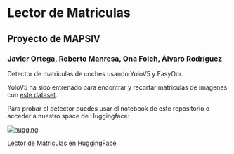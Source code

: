 # Lector de Matriculas
## Proyecto de MAPSIV
### Javier Ortega, Roberto Manresa, Ona Folch, Álvaro Rodríguez

Detector de matriculas de coches usando YoloV5 y EasyOcr.

YoloV5 ha sido entrenado para encontrar y recortar matriculas de imagenes con [este dataset](https://www.kaggle.com/datasets/andrewmvd/car-plate-detection).

Para probar el detector puedes usar el notebook de este repositorio o acceder a nuestro space de Huggingface:

[![hugging](https://huggingface.co/front/assets/huggingface_logo-noborder.svg)](https://huggingface.co/spaces/Javiob/matriculas)

[Lector de Matriculas en HuggingFace](https://huggingface.co/spaces/Javiob/matriculas)
